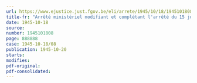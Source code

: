 ```yaml
---
url: https://www.ejustice.just.fgov.be/eli/arrete/1945/10/18/1945101808/justel
title-fr: "Arrêté ministériel modifiant et complétant l'arrêté du 15 juin 1945, portant réglementation de la distribution des combustibles"
date: 1945-10-18
source:
number: 1945101808
page: 888888
case: 1945-10-18/08
publication: 1945-10-20
starts:
modifies:
pdf-original:
pdf-consolidated:
---
```



